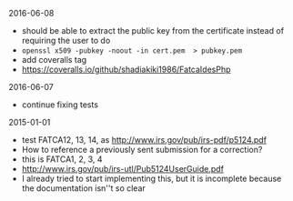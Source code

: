 2016-06-08
* should be able to extract the public key from the certificate instead of requiring the user to do
 * `openssl x509 -pubkey -noout -in cert.pem  > pubkey.pem`
* add coveralls tag
 * https://coveralls.io/github/shadiakiki1986/FatcaIdesPhp

2016-06-07
* continue fixing tests

2015-01-01
* test FATCA12, 13, 14, as http://www.irs.gov/pub/irs-pdf/p5124.pdf
 * How to reference a previously sent submission for a correction?
 * this is FATCA1, 2, 3, 4
 * http://www.irs.gov/pub/irs-utl/Pub5124UserGuide.pdf
 * I already tried to start implementing this, but it is incomplete because the documentation isn''t so clear
